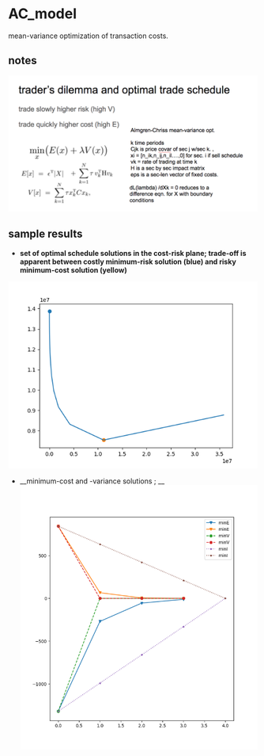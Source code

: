 # AC_model
mean-variance optimization of transaction costs. 


## notes 
![alt text](https://github.com/amadeus-pinto/AC_model/blob/master/figs/note.png)


## sample results
  * __set of optimal schedule solutions in the cost-risk plane; trade-off is apparent between costly minimum-risk solution (blue) and risky minimum-cost solution (yellow)__
  
![alt text](https://github.com/amadeus-pinto/AC_model/blob/master/figs/EvL.png)

  * __minimum-cost and -variance solutions ;  __
![alt text](https://github.com/amadeus-pinto/AC_model/blob/master/figs/buy_sell_im.png)
